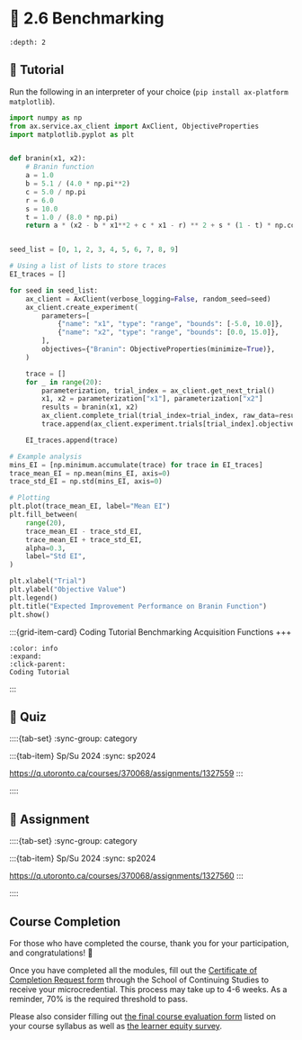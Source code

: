 # 🧩 2.6 Benchmarking

```{contents}
:depth: 2
```

## 🔰 Tutorial

Run the following in an interpreter of your choice (`pip install ax-platform matplotlib`).

```python
import numpy as np
from ax.service.ax_client import AxClient, ObjectiveProperties
import matplotlib.pyplot as plt


def branin(x1, x2):
    # Branin function
    a = 1.0
    b = 5.1 / (4.0 * np.pi**2)
    c = 5.0 / np.pi
    r = 6.0
    s = 10.0
    t = 1.0 / (8.0 * np.pi)
    return a * (x2 - b * x1**2 + c * x1 - r) ** 2 + s * (1 - t) * np.cos(x1) + s


seed_list = [0, 1, 2, 3, 4, 5, 6, 7, 8, 9]

# Using a list of lists to store traces
EI_traces = []

for seed in seed_list:
    ax_client = AxClient(verbose_logging=False, random_seed=seed)
    ax_client.create_experiment(
        parameters=[
            {"name": "x1", "type": "range", "bounds": [-5.0, 10.0]},
            {"name": "x2", "type": "range", "bounds": [0.0, 15.0]},
        ],
        objectives={"Branin": ObjectiveProperties(minimize=True)},
    )

    trace = []
    for _ in range(20):
        parameterization, trial_index = ax_client.get_next_trial()
        x1, x2 = parameterization["x1"], parameterization["x2"]
        results = branin(x1, x2)
        ax_client.complete_trial(trial_index=trial_index, raw_data=results)
        trace.append(ax_client.experiment.trials[trial_index].objective_mean)

    EI_traces.append(trace)

# Example analysis
mins_EI = [np.minimum.accumulate(trace) for trace in EI_traces]
trace_mean_EI = np.mean(mins_EI, axis=0)
trace_std_EI = np.std(mins_EI, axis=0)

# Plotting
plt.plot(trace_mean_EI, label="Mean EI")
plt.fill_between(
    range(20),
    trace_mean_EI - trace_std_EI,
    trace_mean_EI + trace_std_EI,
    alpha=0.3,
    label="Std EI",
)

plt.xlabel("Trial")
plt.ylabel("Objective Value")
plt.legend()
plt.title("Expected Improvement Performance on Branin Function")
plt.show()
```

:::{grid-item-card} Coding Tutorial
Benchmarking Acquisition Functions
+++
```{button-link} https://honegumi.readthedocs.io/en/latest/curriculum/tutorials/benchmarking/benchmarking.html
:color: info
:expand:
:click-parent:
Coding Tutorial
```
:::

## 🚀 Quiz

::::{tab-set}
:sync-group: category

:::{tab-item} Sp/Su 2024
:sync: sp2024

https://q.utoronto.ca/courses/370068/assignments/1327559
:::

::::

## 📄 Assignment

::::{tab-set}
:sync-group: category

:::{tab-item} Sp/Su 2024
:sync: sp2024

https://q.utoronto.ca/courses/370068/assignments/1327560
:::

::::

## Course Completion

For those who have completed the course, thank you for your participation, and congratulations! 🥳

Once you have completed all the modules, fill out the [Certificate of Completion Request form](https://learn.utoronto.ca/help/forms-and-applications/confirmation-completion-request) through the School of Continuing Studies to receive your microcredential. This process may take up to 4-6 weeks. As a reminder, 70% is the required threshold to pass.

Please also consider filling out [the final course evaluation form](https://forms.office.com/r/gssTGHhuUz) listed on your course syllabus as well as [the learner equity survey](https://redcap.utoronto.ca/surveys/?s=77R3YNHDHX3TKRLD).
